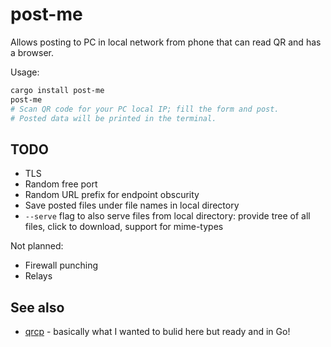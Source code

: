 post-me
===============

Allows posting to PC in local network from phone that can read QR and has a browser.

Usage:
```sh
cargo install post-me
post-me
# Scan QR code for your PC local IP; fill the form and post.
# Posted data will be printed in the terminal.
```
TODO
----

* TLS
* Random free port
* Random URL prefix for endpoint obscurity
* Save posted files under file names in local directory
* `--serve` flag to also serve files from local directory: provide tree of all files, click to download, support for mime-types

Not planned:
* Firewall punching
* Relays


See also
--------

* [qrcp](https://github.com/claudiodangelis/qrcp) - basically what I wanted to bulid here but ready and in Go!
